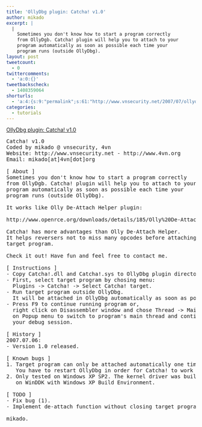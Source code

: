 ```yaml
---
title: 'OllyDbg plugin: Catcha! v1.0'
author: mikado
excerpt: |
  |
    Sometimes you don't know how to start a program correctly
    from OllyDgb. Catcha! plugin will help you to attach to your
    program automatically as soon as possible each time your
    program runs (outside OllyDbg).
layout: post
tweetcount:
  - 0
twittercomments:
  - 'a:0:{}'
tweetbackscheck:
  - 1408359064
shorturls:
  - 'a:4:{s:9:"permalink";s:61:"http://www.vnsecurity.net/2007/07/ollydbg-plugin-catcha-v1-0/";s:7:"tinyurl";s:26:"http://tinyurl.com/yexr2lt";s:4:"isgd";s:18:"http://is.gd/aOucW";s:5:"bitly";s:0:"";}'
categories:
  - tutorials
---
```

<a title="OllyDbg plugin: Catcha! v1.0" class="generated" href="/vnsec/Members/internal/public/ollydbg-plugin-catcha/Catcha-1.0.rar">OllyDbg plugin: Catcha! v1.0</a>

<pre class="brush: plain; gutter: false; title: ; notranslate" title="">Catcha! v1.0
Coded by mikado @ vnsecurity, 4vn
Website: http://www.vnsecurity.net - http://www.4vn.org
Email: mikado[at]4vn[dot]org

[ About ]
Sometimes you don't know how to start a program correctly
from OllyDgb. Catcha! plugin will help you to attach to your
program automatically as soon as possible each time your
program runs (outside OllyDbg).

It works like Olly De-Attach Helper plugin:

http://www.openrce.org/downloads/details/185/Olly%20De-Attach%20Helper

Catcha! has more advantages than Olly De-Attach Helper.
It helps reversers not to miss many opcodes before attaching
target program.

Check it out! Have fun and feel free to contact me.

[ Instructions ]
- Copy Catcha!.dll and Catcha!.sys to OllyDbg plugin directory.
- First, select target program by chosing menu:
  Plugins -&gt; Catcha! -&gt; Select Catcha! target.
- Run target program outside OllyDbg.
  It will be attached in OllyDbg automatically as soon as possible.
- Press F9 to continue running program or,
  right click on Disassembler window and chose Thread -&gt; Main
  on Popup menu to switch to program's main thread and continue
  your debug session.

[ History ]
2007.07.06:
- Version 1.0 released.

[ Known bugs ]
1. Target program can only be attached automatically one time.
   You have to restart OllyDbg in order for Catcha! to work correctly.
2. Only tested on Windows XP SP2. The kernel driver was built
   on WinDDK with Windows XP Build Environment.

[ TODO ]
- Fix bug (1).
- Implement de-attach function without closing target program.

mikado.
</pre>